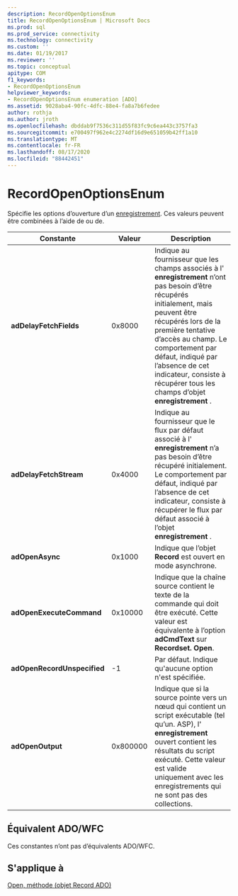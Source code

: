 ```yaml
---
description: RecordOpenOptionsEnum
title: RecordOpenOptionsEnum | Microsoft Docs
ms.prod: sql
ms.prod_service: connectivity
ms.technology: connectivity
ms.custom: ''
ms.date: 01/19/2017
ms.reviewer: ''
ms.topic: conceptual
apitype: COM
f1_keywords:
- RecordOpenOptionsEnum
helpviewer_keywords:
- RecordOpenOptionsEnum enumeration [ADO]
ms.assetid: 9028aba4-90fc-4dfc-88e4-fa8a7b6fedee
author: rothja
ms.author: jroth
ms.openlocfilehash: dbddab9f7536c311d55f83fc9c6ea443c3757fa3
ms.sourcegitcommit: e700497f962e4c2274df16d9e651059b42ff1a10
ms.translationtype: MT
ms.contentlocale: fr-FR
ms.lasthandoff: 08/17/2020
ms.locfileid: "88442451"
---
```

# <a name="recordopenoptionsenum"></a>RecordOpenOptionsEnum
Spécifie les options d’ouverture d’un [enregistrement](../../../ado/reference/ado-api/record-object-ado.md). Ces valeurs peuvent être combinées à l’aide de ou de.  
  
|Constante|Valeur|Description|  
|--------------|-----------|-----------------|  
|**adDelayFetchFields**|0x8000|Indique au fournisseur que les champs associés à l' **enregistrement** n’ont pas besoin d’être récupérés initialement, mais peuvent être récupérés lors de la première tentative d’accès au champ. Le comportement par défaut, indiqué par l’absence de cet indicateur, consiste à récupérer tous les champs d’objet **enregistrement** .|  
|**adDelayFetchStream**|0x4000|Indique au fournisseur que le flux par défaut associé à l' **enregistrement** n’a pas besoin d’être récupéré initialement. Le comportement par défaut, indiqué par l’absence de cet indicateur, consiste à récupérer le flux par défaut associé à l’objet **enregistrement** .|  
|**adOpenAsync**|0x1000|Indique que l’objet **Record** est ouvert en mode asynchrone.|  
|**adOpenExecuteCommand**|0x10000|Indique que la chaîne source contient le texte de la commande qui doit être exécuté. Cette valeur est équivalente à l’option **adCmdText** sur **Recordset. Open**.|  
|**adOpenRecordUnspecified**|-1|Par défaut. Indique qu'aucune option n'est spécifiée.|  
|**adOpenOutput**|0x800000|Indique que si la source pointe vers un nœud qui contient un script exécutable (tel qu’un. ASP), l' **enregistrement** ouvert contient les résultats du script exécuté. Cette valeur est valide uniquement avec les enregistrements qui ne sont pas des collections.|  
  
## <a name="adowfc-equivalent"></a>Équivalent ADO/WFC  
 Ces constantes n’ont pas d’équivalents ADO/WFC.  
  
## <a name="applies-to"></a>S'applique à  
 [Open, méthode (objet Record ADO)](../../../ado/reference/ado-api/open-method-ado-record.md)
